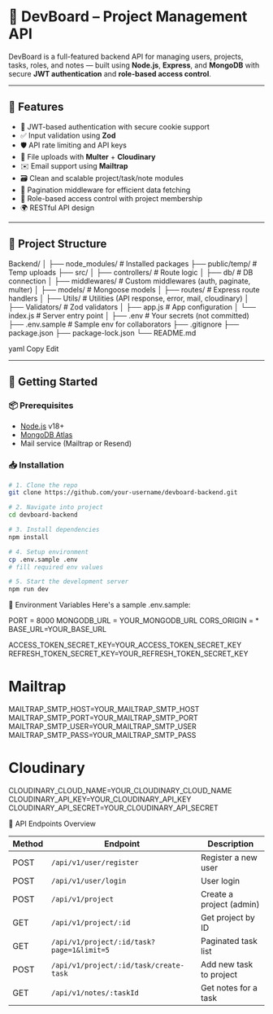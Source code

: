 # 🧠 DevBoard – Project Management API

DevBoard is a full-featured backend API for managing users, projects, tasks, roles, and notes — built using **Node.js**, **Express**, and **MongoDB** with secure **JWT authentication** and **role-based access control**.

---

## 🚀 Features

- 🔐 JWT-based authentication with secure cookie support
- ✅ Input validation using **Zod**
- 🛡️ API rate limiting and API keys
- 📂 File uploads with **Multer** + **Cloudinary**
- ✉️ Email support using **Mailtrap** 
- 🗃️ Clean and scalable project/task/note modules
- 📃 Pagination middleware for efficient data fetching
- 👥 Role-based access control with project membership
- 🌍 RESTful API design

---

## 🧾 Project Structure

Backend/
│
├── node_modules/ # Installed packages
├── public/temp/ # Temp uploads
├── src/
│ ├── controllers/ # Route logic
│ ├── db/ # DB connection
│ ├── middlewares/ # Custom middlewares (auth, paginate, multer)
│ ├── models/ # Mongoose models
│ ├── routes/ # Express route handlers
│ ├── Utils/ # Utilities (API response, error, mail, cloudinary)
│ ├── Validators/ # Zod validators
│ ├── app.js # App configuration
│ └── index.js # Server entry point
│
├── .env # Your secrets (not committed)
├── .env.sample # Sample env for collaborators
├── .gitignore
├── package.json
├── package-lock.json
└── README.md

yaml
Copy
Edit


---

## 🔧 Getting Started

### 📦 Prerequisites

- [Node.js](https://nodejs.org/) v18+
- [MongoDB Atlas](https://www.mongodb.com/cloud/atlas)
- Mail service (Mailtrap or Resend)

### 📥 Installation

```bash
# 1. Clone the repo
git clone https://github.com/your-username/devboard-backend.git

# 2. Navigate into project
cd devboard-backend

# 3. Install dependencies
npm install

# 4. Setup environment
cp .env.sample .env
# fill required env values

# 5. Start the development server
npm run dev
```

📄 Environment Variables
Here's a sample .env.sample:

PORT = 8000
MONGODB_URL = YOUR_MONGODB_URL
CORS_ORIGIN = *
BASE_URL=YOUR_BASE_URL

ACCESS_TOKEN_SECRET_KEY=YOUR_ACCESS_TOKEN_SECRET_KEY
REFRESH_TOKEN_SECRET_KEY=YOUR_REFRESH_TOKEN_SECRET_KEY

# Mailtrap
MAILTRAP_SMTP_HOST=YOUR_MAILTRAP_SMTP_HOST
MAILTRAP_SMTP_PORT=YOUR_MAILTRAP_SMTP_PORT
MAILTRAP_SMTP_USER=YOUR_MAILTRAP_SMTP_USER
MAILTRAP_SMTP_PASS=YOUR_MAILTRAP_SMTP_PASS


# Cloudinary
CLOUDINARY_CLOUD_NAME=YOUR_CLOUDINARY_CLOUD_NAME
CLOUDINARY_API_KEY=YOUR_CLOUDINARY_API_KEY
CLOUDINARY_API_SECRET=YOUR_CLOUDINARY_API_SECRET


📮 API Endpoints Overview

| Method | Endpoint                                  | Description              |
| ------ | ----------------------------------------- | ------------------------ |
| POST   | `/api/v1/user/register`                   | Register a new user      |
| POST   | `/api/v1/user/login`                      | User login               |
| POST   | `/api/v1/project`                         | Create a project (admin) |
| GET    | `/api/v1/project/:id`                     | Get project by ID        |
| GET    | `/api/v1/project/:id/task?page=1&limit=5` | Paginated task list      |
| POST   | `/api/v1/project/:id/task/create-task`    | Add new task to project  |
| GET    | `/api/v1/notes/:taskId`                   | Get notes for a task     |






